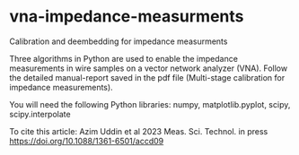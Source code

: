 # vna-impedance-measurments
Calibration and deembedding for impedance measurments

Three algorithms in Python are used to enable the impedance measurements in wire samples on a vector network analyzer (VNA).
Follow the detailed manual-report saved in the pdf file (Multi-stage calibration for impedance measurements).

You will need the following Python libraries: numpy, matplotlib.pyplot, scipy, scipy.interpolate

To cite this article: Azim Uddin et al 2023 Meas. Sci. Technol. in press https://doi.org/10.1088/1361-6501/accd09 
